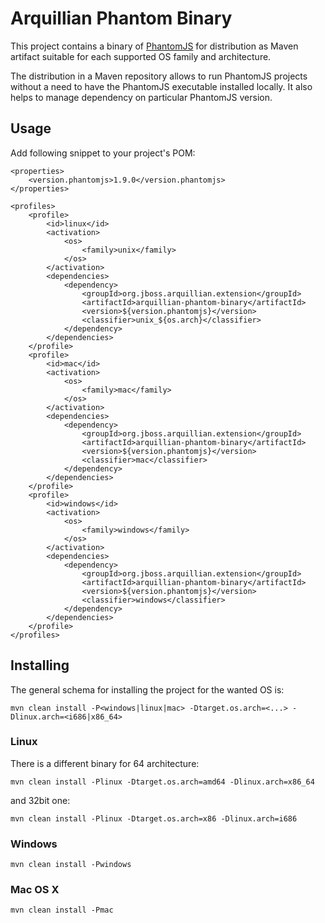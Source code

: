 # Arquillian Phantom Binary

This project contains a binary of [PhantomJS](http://phantomjs.org/) for distribution as Maven artifact suitable for each supported OS family and architecture.

The distribution in a Maven repository allows to run PhantomJS projects without a need to have the PhantomJS executable installed locally. It also helps to manage dependency on particular PhantomJS version.

## Usage


Add following snippet to your project's POM:

    <properties>
        <version.phantomjs>1.9.0</version.phantomjs>
    </properties>

    <profiles>
        <profile>
            <id>linux</id>
            <activation>
                <os>
                    <family>unix</family>
                </os>
            </activation>
            <dependencies>
                <dependency>
                    <groupId>org.jboss.arquillian.extension</groupId>
                    <artifactId>arquillian-phantom-binary</artifactId>
                    <version>${version.phantomjs}</version>
                    <classifier>unix_${os.arch}</classifier>
                </dependency>
            </dependencies>
        </profile>
        <profile>
            <id>mac</id>
            <activation>
                <os>
                    <family>mac</family>
                </os>
            </activation>
            <dependencies>
                <dependency>
                    <groupId>org.jboss.arquillian.extension</groupId>
                    <artifactId>arquillian-phantom-binary</artifactId>
                    <version>${version.phantomjs}</version>
                    <classifier>mac</classifier>
                </dependency>
            </dependencies>
        </profile>
        <profile>
            <id>windows</id>
            <activation>
                <os>
                    <family>windows</family>
                </os>
            </activation>
            <dependencies>
                <dependency>
                    <groupId>org.jboss.arquillian.extension</groupId>
                    <artifactId>arquillian-phantom-binary</artifactId>
                    <version>${version.phantomjs}</version>
                    <classifier>windows</classifier>
                </dependency>
            </dependencies>
        </profile>
    </profiles>

## Installing

The general schema for installing the project for the wanted OS is:

    mvn clean install -P<windows|linux|mac> -Dtarget.os.arch=<...> -Dlinux.arch=<i686|x86_64>

### Linux

There is a different binary for 64 architecture:

    mvn clean install -Plinux -Dtarget.os.arch=amd64 -Dlinux.arch=x86_64

and 32bit one:

    mvn clean install -Plinux -Dtarget.os.arch=x86 -Dlinux.arch=i686

### Windows

    mvn clean install -Pwindows

### Mac OS X

    mvn clean install -Pmac
